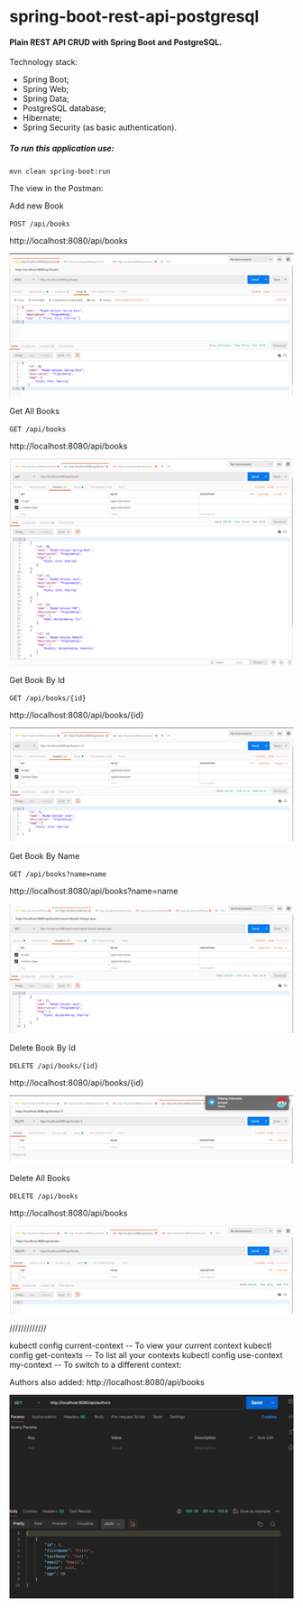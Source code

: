 # spring-boot-rest-api-postgresql

#### Plain REST API CRUD with Spring Boot and PostgreSQL.

Technology stack:

* Spring Boot;
* Spring Web;
* Spring Data;
* PostgreSQL database;
* Hibernate;
* Spring Security (as basic authentication).

##### To run this application use:

`mvn clean spring-boot:run`

The view in the Postman:

Add new Book

`POST /api/books`

http://localhost:8080/api/books

![Add New Book](img/add.png "Add New Book")

Get All Books

`GET /api/books`

http://localhost:8080/api/books

![Get All Books](img/list.png "Get All Books")

Get Book By Id

`GET /api/books/{id}`

http://localhost:8080/api/books/{id}

![Get Book By Id](img/getId.png "Get Book By Id")

Get Book By Name

`GET /api/books?name=name`

http://localhost:8080/api/books?name=name

![Get Book By Name](img/name.png "Get Book By Name")

Delete Book By Id

`DELETE /api/books/{id}`

http://localhost:8080/api/books/{id}

![Delete Book By Id](img/deleteId.png "Delete Book By Id")

Delete All Books

`DELETE /api/books`

http://localhost:8080/api/books

![Delete All Books](img/deleteAll.png "Delete All Books")

/////////////

kubectl config current-context -- To view your current context
kubectl config get-contexts -- To list all your contexts
kubectl config use-context my-context -- To switch to a different context:




Authors also added:
http://localhost:8080/api/books

![img.png](img.png)
